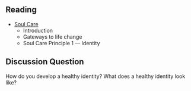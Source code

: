 ---
---
## Reading

- [Soul Care]
  - Introduction
  - Gateways to life change
  - Soul Care Principle 1 &mdash; Identity

[Soul Care]: https://read.amazon.com/?asin=B01G4TEB2I

## Discussion Question

How do you develop a healthy identity? What does a healthy identity look like?
